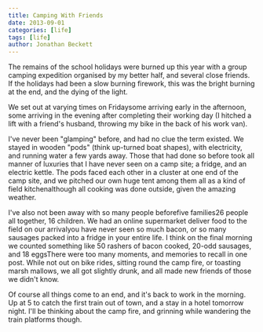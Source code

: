 ```yaml
---
title: Camping With Friends
date: 2013-09-01
categories: [life]
tags: [life]
author: Jonathan Beckett
---
```


The remains of the school holidays were burned up this year with a group camping expedition organised by my better half, and several close friends. If the holidays had been a slow burning firework, this was the bright burning at the end, and the dying of the light.

We set out at varying times on Fridaysome arriving early in the afternoon, some arriving in the evening after completing their working day (I hitched a lift with a friend's husband, throwing my bike in the back of his work van).

I've never been "glamping" before, and had no clue the term existed. We stayed in wooden "pods" (think up-turned boat shapes), with electricity, and running water a few yards away. Those that had done so before took all manner of luxuries that I have never seen on a camp site; a fridge, and an electric kettle. The pods faced each other in a cluster at one end of the camp site, and we pitched our own huge tent among them all as a kind of field kitchenalthough all cooking was done outside, given the amazing weather.

I've also not been away with so many people beforefive families26 people all together, 16 children. We had an online supermarket deliver food to the field on our arrivalyou have never seen so much bacon, or so many sausages packed into a fridge in your entire life. I think on the final morning we counted something like 50 rashers of bacon cooked, 20-odd sausages, and 18 eggsThere were too many moments, and memories to recall in one post. While not out on bike rides, sitting round the camp fire, or toasting marsh mallows, we all got slightly drunk, and all made new friends of those we didn't know.

Of course all things come to an end, and it's back to work in the morning. Up at 5 to catch the first train out of town, and a stay in a hotel tomorrow night. I'll be thinking about the camp fire, and grinning while wandering the train platforms though.